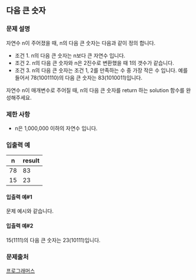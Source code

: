 ## 다음 큰 숫자

### 문제 설명

자연수 n이 주어졌을 때, n의 다음 큰 숫자는 다음과 같이 정의 합니다.

- 조건 1. n의 다음 큰 숫자는 n보다 큰 자연수 입니다.
- 조건 2. n의 다음 큰 숫자와 n은 2진수로 변환했을 때 1의 갯수가 같습니다.
- 조건 3. n의 다음 큰 숫자는 조건 1, 2를 만족하는 수 중 가장 작은 수 입니다.
  예를 들어서 78(1001110)의 다음 큰 숫자는 83(1010011)입니다.

자연수 n이 매개변수로 주어질 때, n의 다음 큰 숫자를 return 하는 solution 함수를 완성해주세요.

### 제한 사항

- n은 1,000,000 이하의 자연수 입니다.

### 입출력 예

| n   | result |
| --- | ------ |
| 78  | 83     |
| 15  | 23     |

#### 입출력 예#1

문제 예시와 같습니다.

#### 입출력 예#2

15(1111)의 다음 큰 숫자는 23(10111)입니다.

### 문제출처

[프로그래머스](https://programmers.co.kr/learn/courses/30/lessons/12911)
